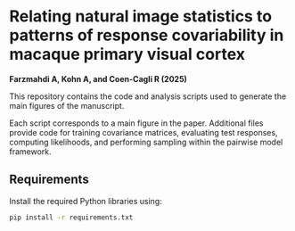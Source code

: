 # Relating natural image statistics to patterns of response covariability in macaque primary visual cortex

**Farzmahdi A, Kohn A, and Coen-Cagli R (2025)**

This repository contains the code and analysis scripts used to generate the main figures of the manuscript.

Each script corresponds to a main figure in the paper. Additional files provide code for training covariance matrices, evaluating test responses, computing likelihoods, and performing sampling within the pairwise model framework.


## Requirements

Install the required Python libraries using:

```bash
pip install -r requirements.txt
	
